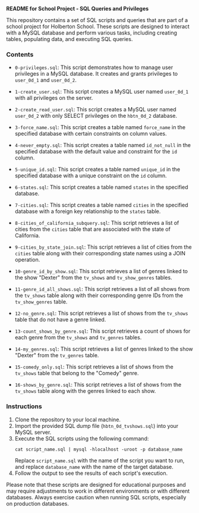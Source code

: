 **README for School Project - SQL Queries and Privileges**

This repository contains a set of SQL scripts and queries that are part of a school project for Holberton School. These scripts are designed to interact with a MySQL database and perform various tasks, including creating tables, populating data, and executing SQL queries.

### Contents

- `0-privileges.sql`: This script demonstrates how to manage user privileges in a MySQL database. It creates and grants privileges to `user_0d_1` and `user_0d_2`.

- `1-create_user.sql`: This script creates a MySQL user named `user_0d_1` with all privileges on the server.

- `2-create_read_user.sql`: This script creates a MySQL user named `user_0d_2` with only SELECT privileges on the `hbtn_0d_2` database.

- `3-force_name.sql`: This script creates a table named `force_name` in the specified database with certain constraints on column values.

- `4-never_empty.sql`: This script creates a table named `id_not_null` in the specified database with the default value and constraint for the `id` column.

- `5-unique_id.sql`: This script creates a table named `unique_id` in the specified database with a unique constraint on the `id` column.

- `6-states.sql`: This script creates a table named `states` in the specified database.

- `7-cities.sql`: This script creates a table named `cities` in the specified database with a foreign key relationship to the `states` table.

- `8-cities_of_california_subquery.sql`: This script retrieves a list of cities from the `cities` table that are associated with the state of California.

- `9-cities_by_state_join.sql`: This script retrieves a list of cities from the `cities` table along with their corresponding state names using a JOIN operation.

- `10-genre_id_by_show.sql`: This script retrieves a list of genres linked to the show "Dexter" from the `tv_shows` and `tv_show_genres` tables.

- `11-genre_id_all_shows.sql`: This script retrieves a list of all shows from the `tv_shows` table along with their corresponding genre IDs from the `tv_show_genres` table.

- `12-no_genre.sql`: This script retrieves a list of shows from the `tv_shows` table that do not have a genre linked.

- `13-count_shows_by_genre.sql`: This script retrieves a count of shows for each genre from the `tv_shows` and `tv_genres` tables.

- `14-my_genres.sql`: This script retrieves a list of genres linked to the show "Dexter" from the `tv_genres` table.

- `15-comedy_only.sql`: This script retrieves a list of shows from the `tv_shows` table that belong to the "Comedy" genre.

- `16-shows_by_genre.sql`: This script retrieves a list of shows from the `tv_shows` table along with the genres linked to each show.

### Instructions

1. Clone the repository to your local machine.
2. Import the provided SQL dump file (`hbtn_0d_tvshows.sql`) into your MySQL server.
3. Execute the SQL scripts using the following command:
   ```
   cat script_name.sql | mysql -hlocalhost -uroot -p database_name
   ```
   Replace `script_name.sql` with the name of the script you want to run, and replace `database_name` with the name of the target database.
4. Follow the output to see the results of each script's execution.

Please note that these scripts are designed for educational purposes and may require adjustments to work in different environments or with different databases. Always exercise caution when running SQL scripts, especially on production databases.
